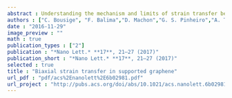 ```yaml
---
abstract : Understanding the mechanism and limits of strain transfer between supported 2D-systems and their substrate is a most needed step towards the development of strain engineering at the nanoscale. This includes applications in straintronics, NEMS devices, or new nano-composites. Here, we have studied the limits of biaxial compressive strain transfer between SiO$_2$, diamond and sapphire substrates and graphene. Using high pressure -- which allows maximizing the adhesion between graphene and the substrate on which it is deposited -- we show that the relevant parameter governing the graphene mechanical response is not the applied pressure but rather the strain that is transmitted from the substrate. Under these experimental conditions, we also show the existence of a critical biaxial stress beyond which strain transfer become partial and introduce a parameter, $\alpha$, to characterize strain transfer efficiency. The critical stress and $\alpha$ appear to be dependent on the nature of the substrate. Under ideal biaxial strain transfer conditions, the phonon Raman G-band dependence with strain appears to be linear with a slope of $-60\pm3$ cm$^{-1}\,\%$ down to biaxial strains of $-0.9$%. This evolution appears to be general for both biaxial compression and tension for different experimental setups, at least in the biaxial strain range $-0.9\,\%<\varepsilon<1.8\,\%$, thus providing a criterion to validate total biaxial strain transfer hypotheses. These results invite to cast a new look at mechanical strain experiments on deposited graphene as well as to other 2D layered materials.
authors : ["C. Bousige", "F. Balima","D. Machon","G. S. Pinheiro","A. Torres-Dias","J. Nicolle","D. Kalita","N. Bendiab","L. Marty","V. Bouchiat","G. Montagnac","A. Gomes de Souza Filho","P. Poncharal","A. San-Miguel"]
date : "2016-11-29"
image_preview : ""
math : true
publication_types : ["2"]
publication : "*Nano Lett.* **17**, 21–27 (2017)"
publication_short : "*Nano Lett.* **17**, 21–27 (2017)"
selected : true
title : "Biaxial strain transfer in supported graphene"
url_pdf : "pdf/acs%2Enanolett%2E6b02981.pdf"
url_project : "http://pubs.acs.org/doi/abs/10.1021/acs.nanolett.6b02981"
---
```



<!-- url_slides = "#" -->
<!-- url_video = "#" -->
<!-- url_code = "#" -->
<!-- url_dataset = "#" -->